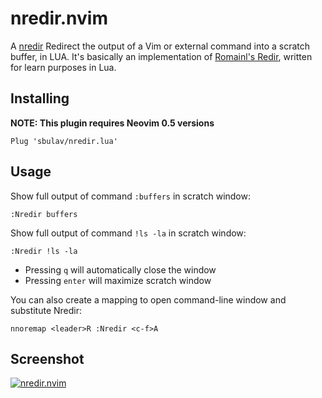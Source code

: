 nredir.nvim
=========

A [nredir](https://github.com/sbulav/nredir.nvim) Redirect the output of a Vim
or external command into a scratch buffer, in LUA.
It's basically an implementation of [Romainl's Redir](https://gist.github.com/romainl/eae0a260ab9c135390c30cd370c20cd7),
written for learn purposes in Lua.

## Installing

**NOTE: This plugin requires Neovim 0.5 versions**

```
Plug 'sbulav/nredir.lua'
```

## Usage

Show full output of command `:buffers` in scratch window:

```
:Nredir buffers
```

Show full output of command `!ls -la` in scratch window:

```
:Nredir !ls -la
```

- Pressing `q` will automatically close the window
- Pressing `enter` will maximize scratch window

You can also create a mapping to open command-line window and substitute
Nredir:

```viml
nnoremap <leader>R :Nredir <c-f>A
```

## Screenshot

[![nredir.nvim](https://i.postimg.cc/ZnYSbyQS/out.gif)](https://postimg.cc/cgzjT6Z9)
